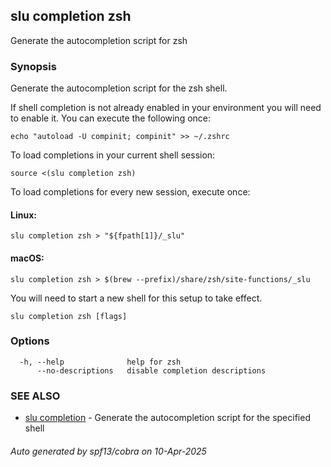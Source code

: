 ## slu completion zsh

Generate the autocompletion script for zsh

### Synopsis

Generate the autocompletion script for the zsh shell.

If shell completion is not already enabled in your environment you will need
to enable it.  You can execute the following once:

	echo "autoload -U compinit; compinit" >> ~/.zshrc

To load completions in your current shell session:

	source <(slu completion zsh)

To load completions for every new session, execute once:

#### Linux:

	slu completion zsh > "${fpath[1]}/_slu"

#### macOS:

	slu completion zsh > $(brew --prefix)/share/zsh/site-functions/_slu

You will need to start a new shell for this setup to take effect.


```
slu completion zsh [flags]
```

### Options

```
  -h, --help              help for zsh
      --no-descriptions   disable completion descriptions
```

### SEE ALSO

* [slu completion](slu_completion.md)	 - Generate the autocompletion script for the specified shell

###### Auto generated by spf13/cobra on 10-Apr-2025
